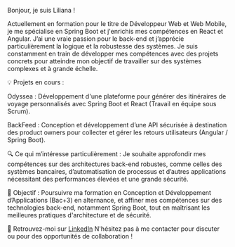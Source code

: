 Bonjour, je suis Liliana !

Actuellement en formation pour le titre de Développeur Web et Web Mobile, je me spécialise en Spring Boot et j'enrichis mes compétences en React et Angular.
J’ai une vraie passion pour le back-end et j’apprécie particulièrement la logique et la robustesse des systèmes. Je suis constamment en train de développer mes compétences avec des projets concrets pour atteindre mon objectif de travailler sur des systèmes complexes et à grande échelle.

💡 Projets en cours :

Odyssea : Développement d'une plateforme pour générer des itinéraires de voyage personnalisés avec Spring Boot et React (Travail en équipe sous Scrum).

BackFeed : Conception et développement d’une API sécurisée à destination des product owners pour collecter et gérer les retours utilisateurs (Angular / Spring Boot).

🔍 Ce qui m’intéresse particulièrement :
Je souhaite approfondir mes compétences sur des architectures back-end robustes, comme celles des systèmes bancaires, d’automatisation de processus et d’autres applications nécessitant des performances élevées et une grande sécurité.

🎯 Objectif :
Poursuivre ma formation en Conception et Développement d’Applications (Bac+3) en alternance, et affiner mes compétences sur des technologies back-end, notamment Spring Boot, tout en maîtrisant les meilleures pratiques d'architecture et de sécurité.

🔗 Retrouvez-moi sur [LinkedIn](https://www.linkedin.com/in/liliana-amangoua-developpeuse-web-alternance/)
N'hésitez pas à me contacter pour discuter ou pour des opportunités de collaboration !

